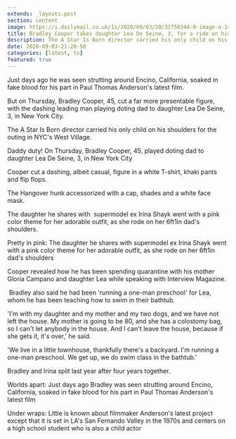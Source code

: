 ```yaml
---
extends: _layouts.post
section: content
image: https://i.dailymail.co.uk/1s/2020/09/03/20/32750344-0-image-a-14_1599162249684.jpg 
title: Bradley Cooper takes daughter Lea De Seine, 3, for a ride on his shoulders around New York City 
description: The A Star Is Born director carried his only child on his shoulders for the outing in NYCs West Village. 
date: 2020-09-03-21-20-58 
categories: [latest, tv] 
featured: true 
--- 
```

Just days ago he was seen strutting around Encino, California, soaked in fake blood for his part in Paul Thomas Anderson's latest film.

But on Thursday, Bradley Cooper, 45, cut a far more presentable figure, with the dashing leading man playing doting dad to daughter Lea De Seine, 3, in New York City.

The A Star Is Born director carried his only child on his shoulders for the outing in NYC's West Village. 

Daddy duty! On Thursday, Bradley Cooper, 45, played doting dad to daughter Lea De Seine, 3, in New York City

Cooper cut a dashing, albeit casual, figure in a white T-shirt, khaki pants and flip flops.

The Hangover hunk accessorized with a cap, shades and a white face mask.

The daughter he shares with  supermodel ex Irina Shayk went with a pink color theme for her adorable outfit, as she rode on her 6ft1in dad's shoulders.

Pretty in pink: The daughter he shares with supermodel ex Irina Shayk went with a pink color theme for her adorable outfit, as she rode on her 6ft1in dad's shoulders

Cooper revealed how he has been spending quarantine with his mother Gloria Campano and daughter Lea while speaking with Interview Magazine.

 Bradley also said he had been 'running a one-man preschool' for Lea, whom he has been teaching how to swim in their bathtub.

'I'm with my daughter and my mother and my two dogs, and we have not left the house. My mother is going to be 80, and she has a colostomy bag, so I can't let anybody in the house. And I can't leave the house, because if she gets it, it's over,' he said.

'We live in a little townhouse, thankfully there's a backyard. I'm running a one-man preschool. We get up, we do swim class in the bathtub.'

Bradley and Irina split last year after four years together. 

Worlds apart: Just days ago Bradley was seen strutting around Encino, California, soaked in fake blood for his part in Paul Thomas Anderson's latest film

Under wraps: Little is known about filmmaker Anderson's latest project except that it is set in LA's San Fernando Valley in the 1970s and centers on a high school student who is also a child actor

